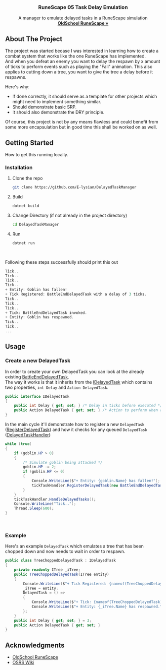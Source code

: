 <br />
<div align="center">
  <h3 align="center">RuneScape 05 Task Delay Emulation</h3>

  <p align="center">
    A manager to emulate delayed tasks in a RuneScape simulation 
    <br />
    <a href="https://oldschool.runescape.com/"><strong>OldSchool RuneScape »</strong></a>
  </p>
</div>


<!-- ABOUT THE PROJECT -->
## About The Project

The project was started becase I was interested in learning how to create a combat system that works like the one RuneScape has implemented.<br/>
And when you defeat an enemy you want to delay the respawn by x amount of ticks to perform events such as playing the "Fall" animation.
This also applies to cutting down a tree, you want to give the tree a delay before it respawns.

Here's why:
* If done correctly, it should serve as a template for other projects which might need to implement something similar.
* Should demonstrate basic SRP.
* It should also demonstrate the DRY principle.

Of course, this project is not by any means flawless and could benefit from some more encapsulation but in good time this shall be worked on as well.


<!-- GETTING STARTED -->
## Getting Started

How to get this running locally.
### Installation

1. Clone the repo
   ```sh
   git clone https://github.com/E-lysian/DelayedTaskManager
   ```
2. Build
   ```sh
   dotnet build
   ```
3. Change Directory (if not already in the project directory)
   ```sh
   cd DelayedTaskManager
   ```

4. Run
    ```sh
    dotnet run
    ```

<br/>

Following these steps successfully should print this out
```cs
Tick..
Tick..
Tick..
Tick..
+ Entity: Goblin has fallen!
+ Tick Registered: BattleEndDelayedTask with a delay of 3 ticks.
Tick..
Tick..
Tick..
+ Tick: BattleEndDelayedTask invoked.
+ Entity: Goblin has respawned.
Tick..
Tick..
...
```

<!-- USAGE EXAMPLES -->
## Usage

### Create a new DelayedTask
In order to create your own DelayedTask you can look at the already existing [BattleEndDelayedTask](https://github.com/E-lysian/DelayedTaskManager/blob/master/DelayedTaskManager/DelayedTasks/BattleEndDelayedTask.cs).<br/>
The way it works is that it inherits from the [IDelayedTask](https://github.com/E-lysian/DelayedTaskManager/blob/master/DelayedTaskManager/DelayedTasks/IDelayedTask.cs) which contains two properties, `int Delay` and `Action DelayedTask`.


```cs
public interface IDelayedTask
{
    public int Delay { get; set; } /* Delay in ticks before executed */
    public Action DelayedTask { get; set; } /* Action to perform when ready */
}
```

In the main cycle it'll demonstrate how to register a new `DelayedTask` ([RegisterDelayedTask](https://github.com/E-lysian/DelayedTaskManager/blob/master/DelayedTaskManager/Handlers/DelayedTaskHandler.cs#LL7C24-L7C24)) and how it checks for any queued `DelayedTask` ([DelayedTaskHandler](https://github.com/E-lysian/DelayedTaskManager/blob/master/DelayedTaskManager/Handlers/DelayedTaskHandler.cs#L12))

```cs
while (true)
{
    if (goblin.HP > 0)
    {
        /* Simulate goblin being attacked */
        goblin.HP -= 2;
        if (goblin.HP <= 0)
        {
            Console.WriteLine($"+ Entity: {goblin.Name} has fallen!");
            tickTaskHandler.RegisterDelayedTask(new BattleEndDelayedTask(goblin));
        }
    }
    tickTaskHandler.HandleDelayedTasks();
    Console.WriteLine("Tick..");
    Thread.Sleep(600);
}
```

<br/>

### Example
Here's an example `DelayedTask` which emulates a tree that has been chopped down and now needs to wait in order to respawn.

```cs
public class TreeChoppedDelayedTask : IDelayedTask
{
    private readonly ITree _iTree;
    public TreeChoppedDelayedTask(ITree entity)
    {
        Console.WriteLine($"+ Tick Registered: {nameof(TreeChoppedDelayedTask)} with a delay of {Delay} ticks.");
        _iTree = entity;
        DelayedTask = () =>
        {
            Console.WriteLine($"+ Tick: {nameof(TreeChoppedDelayedTask)} invoked.");
            Console.WriteLine($"+ Entity: {_iTree.Name} has respawned.");
        };
    }
    public int Delay { get; set; } = 3;
    public Action DelayedTask { get; set; }
}
```


<!-- ACKNOWLEDGMENTS -->
## Acknowledgments

* [OldSchool RuneScape](https://oldschool.runescape.com/)
* [OSRS Wiki](https://oldschool.runescape.wiki/)
